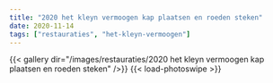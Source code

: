 ```yaml
---
title: "2020 het kleyn vermoogen kap plaatsen en roeden steken"
date: 2020-11-14
tags: ["restauraties", "het-kleyn-vermoogen"]
---
```


{{< gallery dir="/images/restauraties/2020 het kleyn vermoogen kap plaatsen en roeden steken" />}}
{{< load-photoswipe >}}